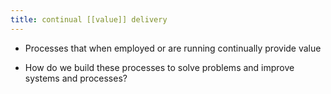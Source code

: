 ```yaml
---
title: continual [[value]] delivery
---
```


- Processes that when employed or are running continually provide value

- How do we build these processes to solve problems and improve systems and processes?

